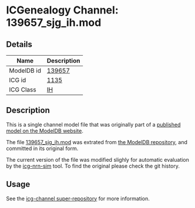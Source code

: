 # ICGenealogy Channel: 139657\_sjg\_ih.mod

## Details

Name | Description
---- | -----------
ModelDB id | [139657](http://senselab.med.yale.edu/ModelDB/ShowModel.cshtml?model=139657)
ICG id | [1135](http://icg.neurotheory.ox.ac.uk/channels/4/1135)
ICG Class | [IH](http://icg.neurotheory.ox.ac.uk/channels/4)

## Description

This is a single channel model file that was originally part of a [published model on the ModelDB website](http://senselab.med.yale.edu/ModelDB/ShowModel.cshtml?model=139657).


The file [139657\_sjg\_ih.mod](139657_sjg_ih.mod) was extrated from [the ModelDB repository](http://senselab.med.yale.edu/ModelDB/ShowModel.cshtml?model=139657), and committed in its original form.

The current version of the file was modified slighly for automatic evaluation by the [icg-nrn-sim](https://github.com/icgenealogy/icg-nrn-sim) tool. To find the original please check the git history.


## Usage

See the [icg-channel super-repository](https://github.com/icgenealogy/icg-channels) for more information.
